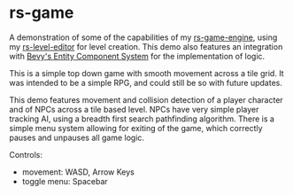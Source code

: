 # rs-game

A demonstration of some of the capabilities of my [rs-game-engine](https://github.com/Raymi306/rs-game-engine),
using my [rs-level-editor](https://github.com/Raymi306/rs-level-editor) for level creation.
This demo also features an integration with [Bevy's Entity Component System](https://docs.rs/bevy_ecs/latest/bevy_ecs/) for the implementation of logic.

This is a simple top down game with smooth movement across a tile grid. It was intended to be a simple RPG, and could still be so with future updates.

This demo features movement and collision detection of a player character and of NPCs across a tile based level.
NPCs have very simple player tracking AI, using a breadth first search pathfinding algorithm.
There is a simple menu system allowing for exiting of the game, which correctly pauses and unpauses all game logic.

Controls:
- movement: WASD, Arrow Keys
- toggle menu: Spacebar
